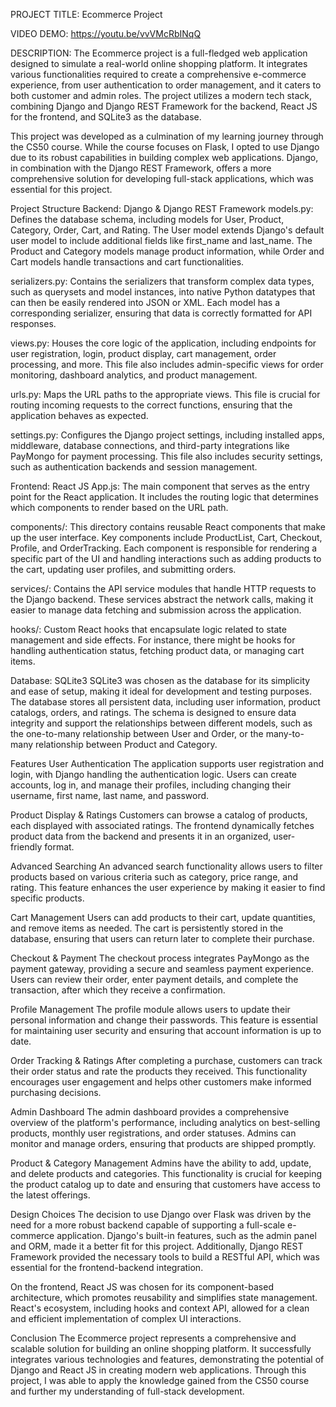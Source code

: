 PROJECT TITLE: Ecommerce Project

VIDEO DEMO: https://youtu.be/vvVMcRbINqQ

DESCRIPTION:
The Ecommerce project is a full-fledged web application designed to simulate a real-world online shopping platform. It integrates various functionalities required to create a comprehensive e-commerce experience, from user authentication to order management, and it caters to both customer and admin roles. The project utilizes a modern tech stack, combining Django and Django REST Framework for the backend, React JS for the frontend, and SQLite3 as the database.

This project was developed as a culmination of my learning journey through the CS50 course. While the course focuses on Flask, I opted to use Django due to its robust capabilities in building complex web applications. Django, in combination with the Django REST Framework, offers a more comprehensive solution for developing full-stack applications, which was essential for this project.

Project Structure
Backend: Django & Django REST Framework
models.py: Defines the database schema, including models for User, Product, Category, Order, Cart, and Rating. The User model extends Django's default user model to include additional fields like first_name and last_name. The Product and Category models manage product information, while Order and Cart models handle transactions and cart functionalities.

serializers.py: Contains the serializers that transform complex data types, such as querysets and model instances, into native Python datatypes that can then be easily rendered into JSON or XML. Each model has a corresponding serializer, ensuring that data is correctly formatted for API responses.

views.py: Houses the core logic of the application, including endpoints for user registration, login, product display, cart management, order processing, and more. This file also includes admin-specific views for order monitoring, dashboard analytics, and product management.

urls.py: Maps the URL paths to the appropriate views. This file is crucial for routing incoming requests to the correct functions, ensuring that the application behaves as expected.

settings.py: Configures the Django project settings, including installed apps, middleware, database connections, and third-party integrations like PayMongo for payment processing. This file also includes security settings, such as authentication backends and session management.

Frontend: React JS
App.js: The main component that serves as the entry point for the React application. It includes the routing logic that determines which components to render based on the URL path.

components/: This directory contains reusable React components that make up the user interface. Key components include ProductList, Cart, Checkout, Profile, and OrderTracking. Each component is responsible for rendering a specific part of the UI and handling interactions such as adding products to the cart, updating user profiles, and submitting orders.

services/: Contains the API service modules that handle HTTP requests to the Django backend. These services abstract the network calls, making it easier to manage data fetching and submission across the application.

hooks/: Custom React hooks that encapsulate logic related to state management and side effects. For instance, there might be hooks for handling authentication status, fetching product data, or managing cart items.

Database: SQLite3
SQLite3 was chosen as the database for its simplicity and ease of setup, making it ideal for development and testing purposes. The database stores all persistent data, including user information, product catalogs, orders, and ratings. The schema is designed to ensure data integrity and support the relationships between different models, such as the one-to-many relationship between User and Order, or the many-to-many relationship between Product and Category.

Features
User Authentication
The application supports user registration and login, with Django handling the authentication logic. Users can create accounts, log in, and manage their profiles, including changing their username, first name, last name, and password.

Product Display & Ratings
Customers can browse a catalog of products, each displayed with associated ratings. The frontend dynamically fetches product data from the backend and presents it in an organized, user-friendly format.

Advanced Searching
An advanced search functionality allows users to filter products based on various criteria such as category, price range, and rating. This feature enhances the user experience by making it easier to find specific products.

Cart Management
Users can add products to their cart, update quantities, and remove items as needed. The cart is persistently stored in the database, ensuring that users can return later to complete their purchase.

Checkout & Payment
The checkout process integrates PayMongo as the payment gateway, providing a secure and seamless payment experience. Users can review their order, enter payment details, and complete the transaction, after which they receive a confirmation.

Profile Management
The profile module allows users to update their personal information and change their passwords. This feature is essential for maintaining user security and ensuring that account information is up to date.

Order Tracking & Ratings
After completing a purchase, customers can track their order status and rate the products they received. This functionality encourages user engagement and helps other customers make informed purchasing decisions.

Admin Dashboard
The admin dashboard provides a comprehensive overview of the platform's performance, including analytics on best-selling products, monthly user registrations, and order statuses. Admins can monitor and manage orders, ensuring that products are shipped promptly.

Product & Category Management
Admins have the ability to add, update, and delete products and categories. This functionality is crucial for keeping the product catalog up to date and ensuring that customers have access to the latest offerings.

Design Choices
The decision to use Django over Flask was driven by the need for a more robust backend capable of supporting a full-scale e-commerce application. Django's built-in features, such as the admin panel and ORM, made it a better fit for this project. Additionally, Django REST Framework provided the necessary tools to build a RESTful API, which was essential for the frontend-backend integration.

On the frontend, React JS was chosen for its component-based architecture, which promotes reusability and simplifies state management. React's ecosystem, including hooks and context API, allowed for a clean and efficient implementation of complex UI interactions.

Conclusion
The Ecommerce project represents a comprehensive and scalable solution for building an online shopping platform. It successfully integrates various technologies and features, demonstrating the potential of Django and React JS in creating modern web applications. Through this project, I was able to apply the knowledge gained from the CS50 course and further my understanding of full-stack development.